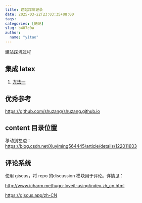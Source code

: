 ```yaml
---
title: 建站踩坑记录
date: 2025-03-22T23:03:35+08:00
tags:
categories: [随记]
slug: b487c0a
author:
  name: "yitao"
---
```


建站踩坑过程

<!--more-->

## 集成 latex

1. [方法一](https://aikenh.cn/posts/%E5%88%9D%E5%A7%8B%E5%8C%96%E8%AE%BE%E7%BD%AEpapermod%E4%B8%BB%E9%A2%98%E7%9A%84%E5%9F%BA%E7%A1%80%E5%8A%9F%E8%83%BD/#render-latex-%e6%94%af%e6%8c%81%e6%b8%b2%e6%9f%93-latex)

## 优秀参考

https://github.com/shuzang/shuzang.github.io

## content 目录位置

移动到左边：https://blog.csdn.net/Xuyiming564445/article/details/122011603

## 评论系统

使用 giscus，将 repo 的discussion 模块用于评论。详情见：

http://www.icharm.me/hugo-loveit-using/index.zh_cn.html

https://giscus.app/zh-CN
